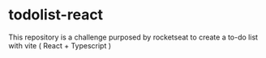 # todolist-react
This repository is a challenge purposed by rocketseat to create a to-do list with vite ( React + Typescript ) 
